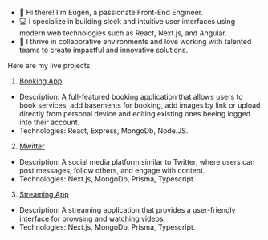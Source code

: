 - 👋 Hi there! I'm Eugen, a passionate Front-End Engineer.
- 💻 I specialize in building sleek and intuitive user interfaces using modern web technologies such as React, Next.js, and Angular.
- 🚀 I thrive in collaborative environments and love working with talented teams to create impactful and innovative solutions.

Here are my live projects: 

1. [Booking App](https://eugen-booking-app.vercel.app/)

 - Description: A full-featured booking application that allows users to book services, add basements for booking, add images by link or upload directly from personal device and editing existing ones beeing logged into their account.
 - Technologies: React, Express, MongoDb, Node.JS.
   
2. [Mwitter](https://mwitter-alpha.vercel.app/)

 - Description: A social media platform similar to Twitter, where users can post messages, follow others, and engage with content.
 - Technologies: Next.js, MongoDb, Prisma, Typescript.

3. [Streaming App](https://streaming-app-seven.vercel.app/)

 - Description: A streaming application that provides a user-friendly interface for browsing and watching videos.
 - Technologies: Next.js, MongoDb, Prisma, Typescript.
